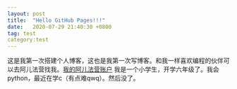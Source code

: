 ```yaml
---
layout: post
title:  "Hello GitHub Pages!!!"
date:   2020-07-29 21:40:30 +0800
tag: test
category:test
---
```


这是我第一次搭建个人博客，这也是我第一次写博客。和我一样喜欢编程的伙伴可以去阿儿法营找我。[我的阿儿法营账户](https://www.aerfaying.com/Users/1076819)
我是一个小学生，开学六年级了。我会python，最近在学c（有点难qwq）。然后没了。
